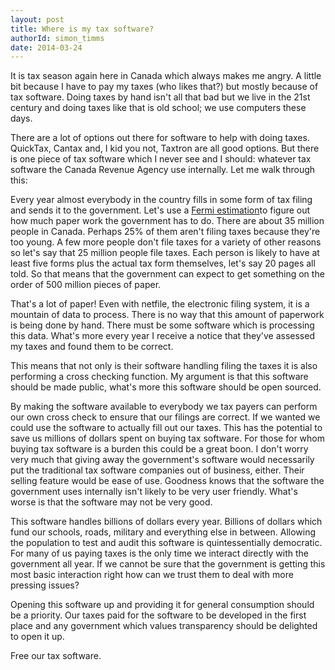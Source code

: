 ```yaml
---
layout: post
title: Where is my tax software?
authorId: simon_timms
date: 2014-03-24
---
```


It is tax season again here in Canada which always makes me angry. A little bit because I have to pay my taxes (who likes that?) but mostly because of tax software. Doing taxes by hand isn't all that bad but we live in the 21st century and doing taxes like that is old school; we use computers these days.

There are a lot of options out there for software to help with doing taxes. QuickTax, Cantax and, I kid you not, Taxtron are all good options. But there is one piece of tax software which I never see and I should: whatever tax software the Canada Revenue Agency use internally. Let me walk through this:

Every year almost everybody in the country fills in some form of tax filing and sends it to the government. Let's use a [Fermi estimation](https://en.wikipedia.org/wiki/Fermi_problem)to figure out how much paper work the government has to do. There are about 35 million people in Canada. Perhaps 25% of them aren't filing taxes because they're too young. A few more people don't file taxes for a variety of other reasons so let's say that 25 million people file taxes. Each person is likely to have at least five forms plus the actual tax form themselves, let's say 20 pages all told. So that means that the government can expect to get something on the order of 500 million pieces of paper.

That's a lot of paper! Even with netfile, the electronic filing system, it is a mountain of data to process. There is no way that this amount of paperwork is being done by hand. There must be some software which is processing this data. What's more every year I receive a notice that they've assessed my taxes and found them to be correct.

This means that not only is their software handling filing the taxes it is also performing a cross checking function. My argument is that this software should be made public, what's more this software should be open sourced.

By making the software available to everybody we tax payers can perform our own cross check to ensure that our filings are correct. If we wanted we could use the software to actually fill out our taxes. This has the potential to save us millions of dollars spent on buying tax software. For those for whom buying tax software is a burden this could be a great boon. I don't worry very much that giving away the government's software would necessarily put the traditional tax software companies out of business, either. Their selling feature would be ease of use. Goodness knows that the software the government uses internally isn't likely to be very user friendly. What's worse is that the software may not be very good.

This software handles billions of dollars every year. Billions of dollars which fund our schools, roads, military and everything else in between. Allowing the population to test and audit this software is quintessentially democratic. For many of us paying taxes is the only time we interact directly with the government all year. If we cannot be sure that the government is getting this most basic interaction right how can we trust them to deal with more pressing issues?

Opening this software up and providing it for general consumption should be a priority. Our taxes paid for the software to be developed in the first place and any government which values transparency should be delighted to open it up.

Free our tax software.



